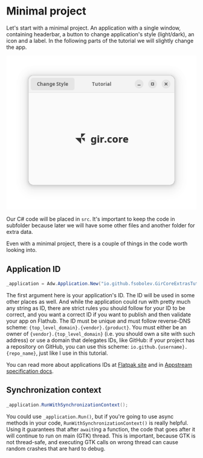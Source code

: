 # Minimal project

Let's start with a minimal project. An application with a single window, containing headerbar, a button to change application's style (light/dark), an icon and a label. In the following parts of the tutorial we will slightly change the app.

![](../Screenshots/1.png)

Our C# code will be placed in `src`. It's important to keep the code in subfolder because later we will have some other files and another folder for extra data.

Even with a minimal project, there is a couple of things in the code worth looking into.

## Application ID

```csharp
_application = Adw.Application.New("io.github.fsobolev.GirCoreExtrasTutorial", Gio.ApplicationFlags.DefaultFlags);
```

The first argument here is your application's ID. The ID will be used in some other places as well. And while the application could run with pretty much any string as ID, there are strict rules you should follow for your ID to be correct, and you want a correct ID if you want to publish and then validate your app on Flathub. The ID must be unique and must follow reverse-DNS scheme: `{top_level_domain}.{vendor}.{product}`. You must either be an owner of `{vendor}.{top_level_domain}` (i.e. you should own a site with such address) or use a domain that delegates IDs, like GitHub: if your project has a repository on GitHub, you can use this scheme: `io.github.{username}.{repo_name}`, just like I use in this tutorial.

You can read more about applications IDs at [Flatpak site](https://docs.flatpak.org/en/latest/conventions.html#application-ids) and in [Appstream specification docs](https://www.freedesktop.org/software/appstream/docs/chap-Metadata.html#tag-id-generic).

## Synchronization context

```csharp
_application.RunWithSynchronizationContext();
```

You could use `_application.Run()`, but if you're going to use async methods in your code, `RunWithSynchronizationContext()` is really helpful. Using it guarantees that after `await`ing a function, the code that goes after it will continue to run on main (GTK) thread. This is important, because GTK is not thread-safe, and executing GTK calls on wrong thread can cause random crashes that are hard to debug.